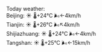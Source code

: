 Today weather:  
Beijing: ☀️   🌡️+24°C 🌬️←4km/h  
Tianjin: ☀️   🌡️+26°C 🌬️↖4km/h  
Shijiazhuang: ☀️   🌡️+24°C 🌬️←4km/h  
Tangshan: ☀️   🌡️+25°C 🌬️←15km/h  
